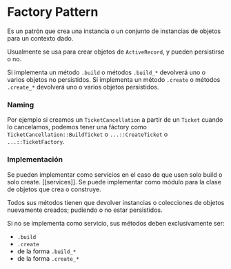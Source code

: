 # Factory Pattern
Es un patrón que crea una instancia o un conjunto de instancias de objetos para un contexto dado.

Usualmente se usa para crear objetos de `ActiveRecord`, y pueden persistirse o no.

Si implementa un método `.build` o métodos `.build_*` devolverá uno o varios objetos no persistidos.
Si implementa un método `.create` o métodos `.create_*` devolverá uno o varios objetos persistidos.

### Naming
Por ejemplo si creamos un `TicketCancellation` a partir de un `Ticket` cuando lo cancelamos, podemos tener una fáctory como `TicketCancellation::BuildTicket` o `...::CreateTicket` o `...::TicketFactory`.

### Implementación
Se pueden implementar como servicios en el caso de que usen solo build o solo create. [[services]].
Se puede implementar como módulo para la clase de objetos que crea o construye.

Todos sus métodos tienen que devolver instancias o colecciones de objetos nuevamente creados; pudiendo o no estar persistidos.

Si no se implementa como servicio, sus métodos deben exclusivamente ser:
- `.build`
- `.create`
- de la forma `.build_*`
- de la forma `.create_*`